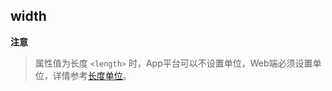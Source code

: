 ## width


<!-- CSSJSON.width.description -->

<!-- CSSJSON.width.syntax -->

<!-- CSSJSON.width.values -->

**注意**
> 属性值为长度 `<length>` 时，App平台可以不设置单位，Web端必须设置单位，详情参考[长度单位](./README.md#length)。

<!-- CSSJSON.width.defaultValue -->

<!-- CSSJSON.width.unixTags -->

<!-- CSSJSON.width.compatibility -->

<!-- CSSJSON.width.reference -->